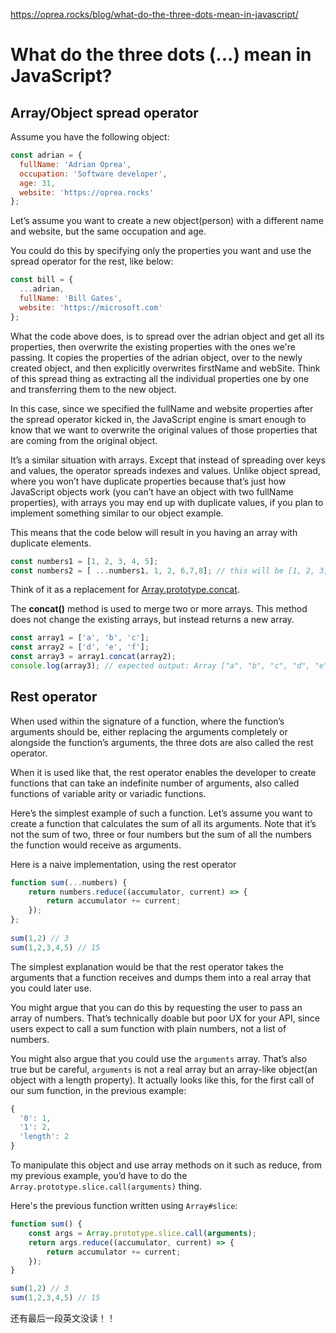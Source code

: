 https://oprea.rocks/blog/what-do-the-three-dots-mean-in-javascript/

# What do the three dots (...) mean in JavaScript?

## Array/Object spread operator

Assume you have the following object:

```javascript
const adrian = {
  fullName: 'Adrian Oprea',
  occupation: 'Software developer',
  age: 31,
  website: 'https://oprea.rocks'
};
```

Let’s assume you want to create a new object(person) with a different name and website, but the same occupation and age.

You could do this by specifying only the properties you want and use the spread operator for the rest, like below:

```javascript
const bill = {
  ...adrian,
  fullName: 'Bill Gates',
  website: 'https://microsoft.com'
};
```

What the code above does, is to spread over the adrian object and get all its properties, then overwrite the existing properties with the ones we're passing. It copies the properties of the adrian object, over to the newly created object, and then explicitly overwrites firstName and webSite. Think of this spread thing as extracting all the individual properties one by one and transferring them to the new object.

In this case, since we specified the fullName and website properties after the spread operator kicked in, the JavaScript engine is smart enough to know that we want to overwrite the original values of those properties that are coming from the original object.

It’s a similar situation with arrays. Except that instead of spreading over keys and values, the operator spreads indexes and values. Unlike object spread, where you won’t have duplicate properties because that’s just how JavaScript objects work (you can’t have an object with two fullName properties), with arrays you may end up with duplicate values, if you plan to implement something similar to our object example.

This means that the code below will result in you having an array with duplicate elements.

```javascript
const numbers1 = [1, 2, 3, 4, 5];
const numbers2 = [ ...numbers1, 1, 2, 6,7,8]; // this will be [1, 2, 3, 4, 5, 1, 2, 6, 7, 8]
```

Think of it as a replacement for [Array.prototype.concat](https://developer.mozilla.org/en-US/docs/Web/JavaScript/Reference/Global_Objects/Array/concat).

The **concat()** method is used to merge two or more arrays. This method does not change the existing arrays, but instead returns a new array.

```javascript
const array1 = ['a', 'b', 'c']; 
const array2 = ['d', 'e', 'f'];
const array3 = array1.concat(array2); 
console.log(array3); // expected output: Array ["a", "b", "c", "d", "e", "f"]
```

## Rest operator

When used within the signature of a function, where the function’s arguments should be, either replacing the arguments completely or alongside the function’s arguments, the three dots are also called the rest operator.

When it is used like that, the rest operator enables the developer to create functions that can take an indefinite number of arguments, also called functions of variable arity or variadic functions.

Here’s the simplest example of such a function. Let’s assume you want to create a function that calculates the sum of all its arguments. Note that it’s not the sum of two, three or four numbers but the sum of all the numbers the function would receive as arguments.

Here is a naive implementation, using the rest operator

```js
function sum(...numbers) {
	return numbers.reduce((accumulator, current) => {
		return accumulator += current;
	});
};
 
sum(1,2) // 3
sum(1,2,3,4,5) // 15
```

The simplest explanation would be that the rest operator takes the arguments that a function receives and dumps them into a real array that you could later use.

You might argue that you can do this by requesting the user to pass an array of numbers. That’s technically doable but poor UX for your API, since users expect to call a sum function with plain numbers, not a list of numbers.

You might also argue that you could use the `arguments` array. That’s also true but be careful, `arguments` is not a real array but an array-like object(an object with a length property). It actually looks like this, for the first call of our sum function, in the previous example:

```js
{
  '0': 1,
  '1': 2,
  'length': 2
}
```

To manipulate this object and use array methods on it such as reduce, from my previous example, you’d have to do the `Array.prototype.slice.call(arguments)` thing.

Here's the previous function written using `Array#slice`:

```js
function sum() {
	const args = Array.prototype.slice.call(arguments);
	return args.reduce((accumulator, current) => {
		return accumulator += current;
	});
}

sum(1,2) // 3
sum(1,2,3,4,5) // 15
```

还有最后一段英文没读！！




















